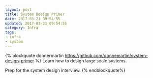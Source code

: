 ```yaml
---
layout: post
title: System Design Primer
date: 2017-03-21 09:54:55
updated: 2017-03-21 09:54:55
category: Infra
tags:
- infra
- system
---
```


{% blockquote donnermartin https://github.com/donnemartin/system-design-primer %}
Learn how to design large scale systems.

Prep for the system design interview.
{% endblockquote%}

[1]: https://github.com/donnemartin/system-design-primer
